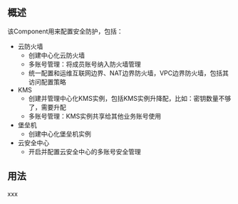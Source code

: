 ## 概述

该Component用来配置安全防护，包括：

- 云防火墙
    - 创建中心化云防火墙
    - 多账号管理：将成员账号纳入防火墙管理
    - 统一配置和运维互联网边界、NAT边界防火墙，VPC边界防火墙，包括其访问配置策略
- KMS
    - 创建并管理中心化KMS实例，包括KMS实例升降配，比如：密钥数量不够了，需要升配
    - 多账号管理：KMS实例共享给其他业务账号使用
- 堡垒机
    - 创建中心化堡垒机实例
- 云安全中心
    - 开启并配置云安全中心的多账号安全管理

## 用法

xxx